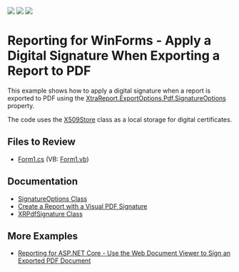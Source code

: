 <!-- default badges list -->
![](https://img.shields.io/endpoint?url=https://codecentral.devexpress.com/api/v1/VersionRange/128604108/22.2.6%2B)
[![](https://img.shields.io/badge/Open_in_DevExpress_Support_Center-FF7200?style=flat-square&logo=DevExpress&logoColor=white)](https://supportcenter.devexpress.com/ticket/details/E4191)
[![](https://img.shields.io/badge/📖_How_to_use_DevExpress_Examples-e9f6fc?style=flat-square)](https://docs.devexpress.com/GeneralInformation/403183)
<!-- default badges end -->
# Reporting for WinForms - Apply a Digital Signature When Exporting a Report to PDF


This example shows how to apply a digital signature when a report is exported to PDF using the [XtraReport.ExportOptions.Pdf.SignatureOptions](http://docs.devexpress.com/CoreLibraries/DevExpress.XtraPrinting.PdfExportOptions.SignatureOptions) property.

The code uses the [X509Store](https://learn.microsoft.com/en-us/dotnet/api/system.security.cryptography.x509certificates.x509store) class as a  local storage for digital certificates.

## Files to Review

* [Form1.cs](./CS/pdf-signature-sample/Form1.cs) (VB: [Form1.vb](./VB/pdf-signature-sample/Form1.vb))

## Documentation

- [SignatureOptions Class](http://docs.devexpress.com/CoreLibraries/DevExpress.XtraPrinting.PdfExportOptions.SignatureOptions)
- [Create a Report with a Visual PDF Signature](http://docs.devexpress.com/XtraReports/402208/create-reports/create-a-report-with-visual-pdf-signature) 
- [XRPdfSignature Class](http://docs.devexpress.com/XtraReports/DevExpress.XtraReports.UI.XRPdfSignature)

## More Examples

- [Reporting for ASP.NET Core - Use the Web Document Viewer to Sign an Exported PDF Document](https://github.com/DevExpress-Examples/reporting-asp-net-core-sign-pdf-on-export)
